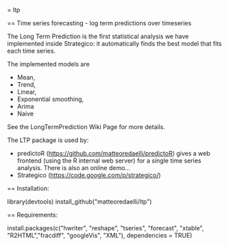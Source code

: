 = ltp

== Time series forecasting - log term predictions over timeseries

The Long Term Prediction is the first statistical analysis we have implemented inside Strategico: it automatically finds the best model that fits each time series.

The implemented models are

* Mean,
* Trend,
* Linear,
* Exponential smoothing,
* Arima
* Naive 

See the LongTermPrediction Wiki Page for more details.

The LTP package is used by:

* predictoR (https://github.com/matteoredaelli/predictoR) gives a web frontend (using the R internal web server) for a single time series analysis. There is also an online demo...
* Strategico (https://code.google.com/p/strategico/)

== Installation:

library(devtools)
install_github("matteoredaelli/ltp")

== Requirements:

install.packages(c("hwriter", "reshape", "tseries", "forecast", "xtable", "R2HTML","fracdiff", "googleVis", "XML"), dependencies = TRUE) 
